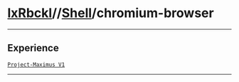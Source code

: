 # [lxRbckl](https://github.com/lxRbckl/lxRbckl/tree/main)//[Shell](https://github.com/lxRbckl/lxRbckl/tree/main/Shell)/chromium-browser

---

## Experience
[`Project-Maximus V1`](https://github.com/lxRbckl/Project-Maximus/blob/V1/README.md)

---
